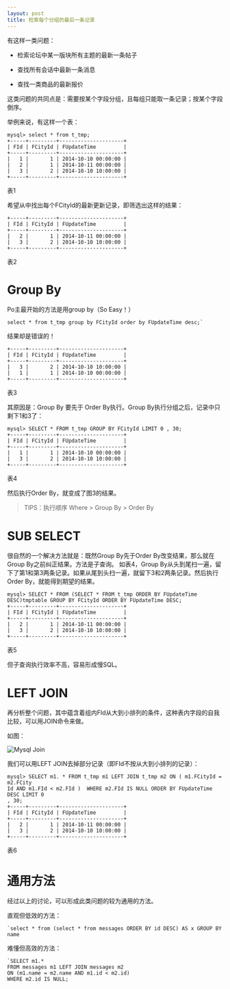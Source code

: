 ```yaml
---
layout: post
title: 检索每个分组的最后一条记录
---
```



有这样一类问题：


- 检索论坛中某一版块所有主题的最新一条帖子

- 查找所有会话中最新一条消息

- 查找一类商品的最新报价

这类问题的共同点是：需要按某个字段分组，且每组只能取一条记录；按某个字段倒序。

举例来说，有这样一个表：

    mysql> select * from t_tmp;
	+-----+---------+---------------------+
	| FId | FCityId | FUpdateTime         |
	+-----+---------+---------------------+
	|   1 |       1 | 2014-10-10 00:00:00 |
	|   2 |       1 | 2014-10-11 00:00:00 |
	|   3 |       2 | 2014-10-10 10:00:00 |
	+-----+---------+---------------------+

表1



希望从中找出每个FCityId的最新更新记录，即筛选出这样的结果：
    
	+-----+---------+---------------------+
	| FId | FCityId | FUpdateTime         |
	+-----+---------+---------------------+
	|   2 |       1 | 2014-10-11 00:00:00 |
	|   3 |       2 | 2014-10-10 10:00:00 |
	+-----+---------+---------------------+

表2

# Group By #
Po主最开始的方法是用group by（So Easy！）

	select * from t_tmp group by FCityId order by FUpdateTime desc;`
结果却是错误的！

    +-----+---------+---------------------+
	| FId | FCityId | FUpdateTime         |
	+-----+---------+---------------------+
	|   3 |       2 | 2014-10-10 10:00:00 |
	|   1 |       1 | 2014-10-10 00:00:00 |
	+-----+---------+---------------------+

表3


其原因是：Group By 要先于 Order By执行。Group By执行分组之后，记录中只剩下1和3了：

    mysql> SELECT * FROM t_tmp GROUP BY FCityId LIMIT 0 , 30;
	+-----+---------+---------------------+
	| FId | FCityId | FUpdateTime         |
	+-----+---------+---------------------+
	|   1 |       1 | 2014-10-10 00:00:00 |
	|   3 |       2 | 2014-10-10 10:00:00 |
	+-----+---------+---------------------+

表4


然后执行Order By，就变成了图3的结果。

> TIPS：执行顺序 Where > Group By > Order By

# SUB SELECT #
很自然的一个解决方法就是：既然Group By先于Order By改变结果，那么就在Group By之前纠正结果。方法是子查询。
如表4，Group By从头到尾扫一遍，留下了第1和第3两条记录。如果从尾到头扫一遍，就留下3和2两条记录。然后执行Order By，就能得到期望的结果。

    mysql> SELECT * FROM (SELECT * FROM t_tmp ORDER BY FUpdateTime DESC)tmptable GROUP BY FCityId ORDER BY FUpdateTime DESC;
	+-----+---------+---------------------+
	| FId | FCityId | FUpdateTime         |
	+-----+---------+---------------------+
	|   2 |       1 | 2014-10-11 00:00:00 |
	|   3 |       2 | 2014-10-10 10:00:00 |
	+-----+---------+---------------------+

表5
	

但子查询执行效率不高，容易形成慢SQL。


# LEFT JOIN #
再分析整个问题，其中蕴含着组内FId从大到小排列的条件，这种表内字段的自我比较，可以用JOIN命令来做。

如图：

![Mysql Join](http://spetacular.github.io/images/2015-04-03/mysql_join.png)

我们可以用LEFT JOIN去掉部分记录（即FId不按从大到小排列的记录）：

    mysql> SELECT m1. * FROM t_tmp m1 LEFT JOIN t_tmp m2 ON ( m1.FCityId = m2.FCity
	Id AND m1.FId < m2.FId )  WHERE m2.FId IS NULL ORDER BY FUpdateTime DESC LIMIT 0
	, 30;
	+-----+---------+---------------------+
	| FId | FCityId | FUpdateTime         |
	+-----+---------+---------------------+
	|   2 |       1 | 2014-10-11 00:00:00 |
	|   3 |       2 | 2014-10-10 10:00:00 |
	+-----+---------+---------------------+

表6

# 通用方法 #
经过以上的讨论，可以形成此类问题的较为通用的方法。

直观但低效的方法：

	`select * from (select * from messages ORDER BY id DESC) AS x GROUP BY name

难懂但高效的方法：

	`SELECT m1.*
	FROM messages m1 LEFT JOIN messages m2
 	ON (m1.name = m2.name AND m1.id < m2.id)
	WHERE m2.id IS NULL;

